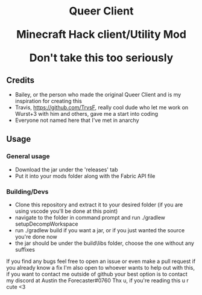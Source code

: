 <h1 align="center"> Queer Client
<p> Minecraft Hack client/Utility Mod
<p>  Don't take this too seriously

  ## Credits
  - Bailey, or the person who made the original Queer Client and is my inspiration for creating this
  - Travis, https://github.com/TrvsF, really cool dude who let me work on Wurst+3 with him and others, gave me a start into coding
  - Everyone not named here that I've met in anarchy

  ## Usage
  ### General usage
  - Download the jar under the 'releases' tab
  - Put it into your mods folder along with the Fabric API file

  ### Building/Devs
  - Clone this repository and extract it to your desired folder (if you are using vscode you'll be done at this point)
  - navigate to the folder in command prompt and run ./gradlew setupDecompWorkspace
  - run ./gradlew build if you want a jar, or if you just wanted the source you're done now
  - the jar should be under the build\libs folder, choose the one without any suffixes

If you find any bugs feel free to open an issue or even make a pull request if you already know a fix
I'm also open to whoever wants to help out with this, if you want to contact me outside of github your best option is to contact my discord at Austin the Forecaster#0760
Thx u, if you're reading this u r cute <3
